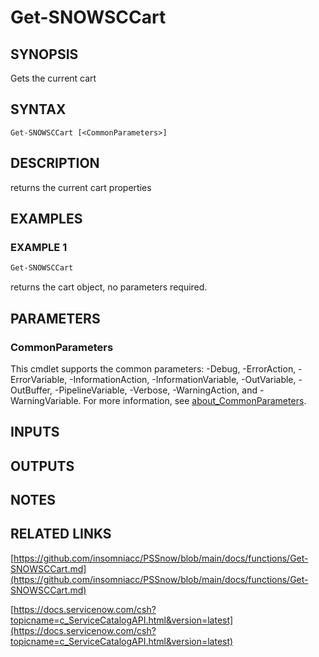 ﻿---
external help file: PSSnow-help.xml
Module Name: PSSnow
online version: docs/functions/Get-SNOWSCCart.md
schema: 2.0.0
---

# Get-SNOWSCCart

## SYNOPSIS
Gets the current cart

## SYNTAX

```
Get-SNOWSCCart [<CommonParameters>]
```

## DESCRIPTION
returns the current cart properties

## EXAMPLES

### EXAMPLE 1
```powershell
Get-SNOWSCCart
```

returns the cart object, no parameters required.

## PARAMETERS

### CommonParameters
This cmdlet supports the common parameters: -Debug, -ErrorAction, -ErrorVariable, -InformationAction, -InformationVariable, -OutVariable, -OutBuffer, -PipelineVariable, -Verbose, -WarningAction, and -WarningVariable. For more information, see [about_CommonParameters](http://go.microsoft.com/fwlink/?LinkID=113216).

## INPUTS

## OUTPUTS

## NOTES

## RELATED LINKS

[https://github.com/insomniacc/PSSnow/blob/main/docs/functions/Get-SNOWSCCart.md](https://github.com/insomniacc/PSSnow/blob/main/docs/functions/Get-SNOWSCCart.md)

[https://docs.servicenow.com/csh?topicname=c_ServiceCatalogAPI.html&version=latest](https://docs.servicenow.com/csh?topicname=c_ServiceCatalogAPI.html&version=latest)


